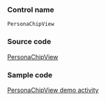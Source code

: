 ### Control name

`PersonaChipView`

### Source code

[PersonaChipView](https://github.com/OfficeDev/ui-fabric-android/blob/master/OfficeUIFabric/src/main/java/com/microsoft/officeuifabric/persona/PersonaChipView.kt)

### Sample code

[PersonaChipView demo activity](https://github.com/OfficeDev/ui-fabric-android/blob/master/OfficeUIFabric.Demo/src/main/java/com/microsoft/officeuifabricdemo/demos/PersonaChipViewActivity.kt)
